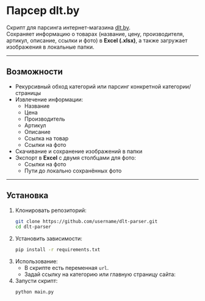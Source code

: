 # Парсер dlt.by

Скрипт для парсинга интернет-магазина [dlt.by](https://dlt.by).  
Сохраняет информацию о товарах (название, цену, производителя, артикул, описание, ссылки и фото) в **Excel (.xlsx)**, а также загружает изображения в локальные папки.

---

## Возможности
- Рекурсивный обход категорий или парсинг конкретной категории/страницы
- Извлечение информации:
  - Название
  - Цена
  - Производитель
  - Артикул
  - Описание
  - Ссылка на товар
  - Ссылки на фото
- Скачивание и сохранение изображений в папки
- Экспорт в **Excel** с двумя столбцами для фото:
  - Ссылки на фото
  - Пути до локально сохранённых фото

---

## Установка

1. Клонировать репозиторий:
   ```bash
   git clone https://github.com/username/dlt-parser.git
   cd dlt-parser
2. Установить зависимости:
   ```bash
   pip install -r requirements.txt
3. Использование:
   - В скрипте есть переменная `url`.
   - Задай ссылку на категорию или главную страницу сайта:
4. Запусти скрипт:
    ```bash
    python main.py
